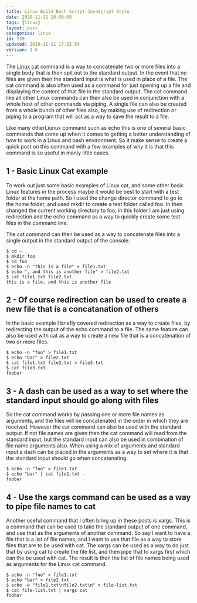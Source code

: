 ```yaml
---
title: Linux Build Bash Script JavaScript Style
date: 2020-11-11 16:50:00
tags: [linux]
layout: post
categories: linux
id: 739
updated: 2020-11-11 17:52:54
version: 1.6
---
```


The [Linux cat](https://en.wikipedia.org/wiki/Cat_%28Unix%29) command is a way to concatenate two or more files into a single body that is then spit out to the standard output. In the event that no files are given then the standard input is what is used in place of a file. The cat command is also often used as a command for just opening up a file and displaying the content of that file in the standard output. The cat command like all other Linux commands can then also be used in conjunction with a whole host of other commands via piping. A single file can also be created from a whole bunch of other files also, by making use of redirection or piping to a program that will act as a way to save the result to a file.

Like many otherLiunux command such as echo this is one of several basic commands that come up when it comes to getting a better understanding of how to work in a Linux and bash environment. So it make sense to create a quick post on this command with a few examples of why it is that this command is so useful in manly little cases.

<!-- more -->

## 1 - Basic Linux Cat example

To work out just some basic examples of Linux cat, and some other basic Linux features in the process maybe it would be best to start with a test folder at the home path. So I used the change director command to go to the home folder, and used mkdir to create a test folder called foo. In then changed the current working directory to foo, in this folder I am just using redirection and the echo command as a way to quickly create some test files in the command line.

The cat command can then be used as a way to concatenate files into a single output in the standard output of the console.

```
$ cd ~
$ mkdir foo
$ cd foo
$ echo -n "this is a file" > file1.txt
$ echo ", and this is another file" > file2.txt
$ cat file1.txt file2.txt
this is a file, and this is another file
```

## 2 - Of course redirection can be used to create a new file that is a concatanation of others

In the basic example I briefly covered redirection as a way to create files, by redirecting the output of the echo command to a file. The same feature can also be used with cat as a way to create a new file that is a concatenation of two or more files.

```
$ echo -n "foo" > file1.txt
$ echo "bar" > file2.txt
$ cat file1.txt file2.txt > file3.txt
$ cat file3.txt
foobar
```

## 3 - A dash can be used as a way to set where the standard input should go along with files

So the cat command works by passing one or more file names as arguments, and the files will be concatenated in the order in which they are received. However the cat command can also be used with the standard output. If not file names are given then the cat command will read from the standard input, but the standard input can also be used in combination of file name arguments also. When using a mix of arguments and standard input a dash can be placed in the arguments as a way to set where it is that the standard input should go when concatenating.

```
$ echo -n "foo" > file1.txt
$ echo "bar" | cat file1.txt -
foobar
```

## 4 - Use the xargs command can be used as a way to pipe file names to cat

Another useful command that I often bring up in these posts is xargs. This is a command that can be used to take the standard output of one command, and use that as the arguments of another command. So say I want to have a file that is a list of file names, and I want to use that file as a way to store files that are to be used with cat. The xargs can be used as a way to do just that by using cat to create the file list, and then pipe that to xargs first which can the be used with cat. The result is then the list of file names being used as arguments for the Linux cat command.

```
$ echo -n "foo" > file1.txt
$ echo "bar" > file2.txt
$ echo -e "file1.txt\nfile2.txt\n" > file-list.txt
$ cat file-list.txt | xargs cat
foobar
```

